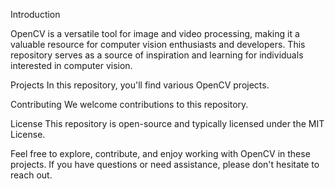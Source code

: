 Introduction

OpenCV is a versatile tool for image and video processing, making it a valuable resource for computer vision 
enthusiasts and developers. This repository serves as a source of inspiration and learning for individuals 
interested in computer vision.

Projects
In this repository, you'll find various OpenCV projects.

Contributing
We welcome contributions to this repository.

License
This repository is open-source and typically licensed under the MIT License.

Feel free to explore, contribute, and enjoy working with OpenCV in these projects. If you have questions or need assistance, 
please don't hesitate to reach out.


